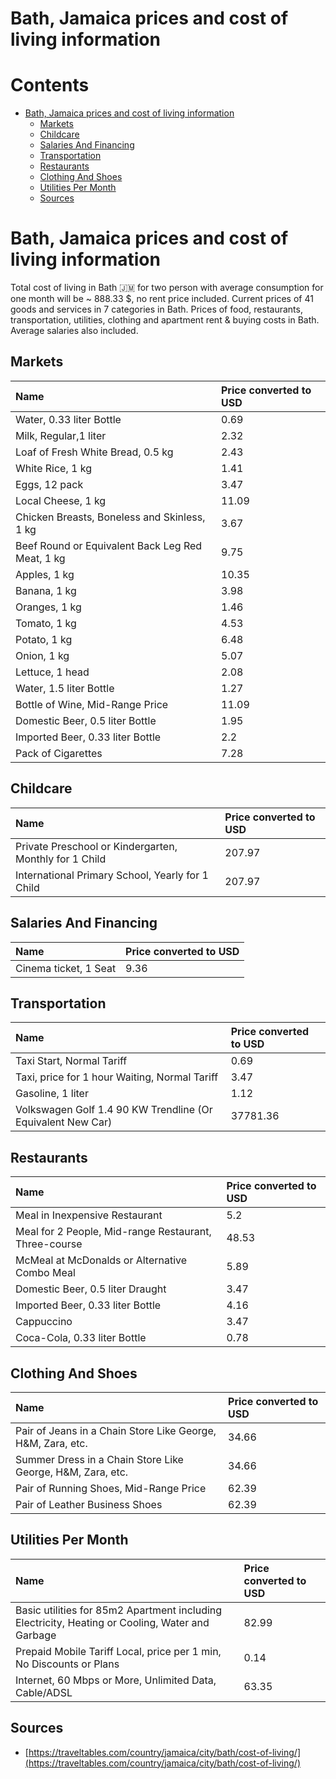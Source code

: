 
Bath, Jamaica prices and cost of living information
===================================================

Contents
========

* [Bath, Jamaica prices and cost of living information](#bath-jamaica-prices-and-cost-of-living-information)
	* [Markets](#markets)
	* [Childcare](#childcare)
	* [Salaries And Financing](#salaries-and-financing)
	* [Transportation](#transportation)
	* [Restaurants](#restaurants)
	* [Clothing And Shoes](#clothing-and-shoes)
	* [Utilities Per Month](#utilities-per-month)
	* [Sources](#sources)

# Bath, Jamaica prices and cost of living information


Total cost of living in Bath 🇯🇲 for two person with average consumption for one month will be ~ 888.33 $, no rent price 
included. Current prices of 41 goods and services in 7 categories  in Bath. Prices of food, restaurants, transportation,
 utilities, clothing and apartment rent & buying costs in Bath. Average salaries also included.
## Markets

|Name|Price converted to USD|
| :--- | :--- |
|Water, 0.33 liter Bottle|0.69|
|Milk, Regular,1 liter|2.32|
|Loaf of Fresh White Bread, 0.5 kg|2.43|
|White Rice, 1 kg|1.41|
|Eggs, 12 pack|3.47|
|Local Cheese, 1 kg|11.09|
|Chicken Breasts, Boneless and Skinless, 1 kg|3.67|
|Beef Round or Equivalent Back Leg Red Meat, 1 kg |9.75|
|Apples, 1 kg|10.35|
|Banana, 1 kg|3.98|
|Oranges, 1 kg|1.46|
|Tomato, 1 kg|4.53|
|Potato, 1 kg|6.48|
|Onion, 1 kg|5.07|
|Lettuce, 1 head|2.08|
|Water, 1.5 liter Bottle|1.27|
|Bottle of Wine, Mid-Range Price|11.09|
|Domestic Beer, 0.5 liter Bottle|1.95|
|Imported Beer, 0.33 liter Bottle|2.2|
|Pack of Cigarettes|7.28|
  

## Childcare

|Name|Price converted to USD|
| :--- | :--- |
|Private Preschool or Kindergarten, Monthly for 1 Child|207.97|
|International Primary School, Yearly for 1 Child|207.97|
  

## Salaries And Financing

|Name|Price converted to USD|
| :--- | :--- |
|Cinema ticket, 1 Seat|9.36|
  

## Transportation

|Name|Price converted to USD|
| :--- | :--- |
|Taxi Start, Normal Tariff|0.69|
|Taxi, price for 1 hour Waiting, Normal Tariff|3.47|
|Gasoline, 1 liter|1.12|
|Volkswagen Golf 1.4 90 KW Trendline (Or Equivalent New Car)|37781.36|
  

## Restaurants

|Name|Price converted to USD|
| :--- | :--- |
|Meal in Inexpensive Restaurant|5.2|
|Meal for 2 People, Mid-range Restaurant, Three-course|48.53|
|McMeal at McDonalds or Alternative Combo Meal|5.89|
|Domestic Beer, 0.5 liter Draught|3.47|
|Imported Beer, 0.33 liter Bottle|4.16|
|Cappuccino|3.47|
|Coca-Cola, 0.33 liter Bottle|0.78|
  

## Clothing And Shoes

|Name|Price converted to USD|
| :--- | :--- |
|Pair of Jeans in a Chain Store Like George, H&M, Zara, etc.|34.66|
|Summer Dress in a Chain Store Like George, H&M, Zara, etc.|34.66|
|Pair of Running Shoes, Mid-Range Price|62.39|
|Pair of Leather Business Shoes|62.39|
  

## Utilities Per Month

|Name|Price converted to USD|
| :--- | :--- |
|Basic utilities for 85m2 Apartment including Electricity, Heating or Cooling, Water and Garbage|82.99|
|Prepaid Mobile Tariff Local, price per 1 min, No Discounts or Plans|0.14|
|Internet, 60 Mbps or More, Unlimited Data, Cable/ADSL|63.35|
  

## Sources

- [https://traveltables.com/country/jamaica/city/bath/cost-of-living/](https://traveltables.com/country/jamaica/city/bath/cost-of-living/)
